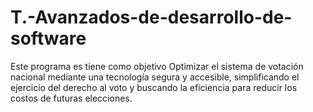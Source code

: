 # T.-Avanzados-de-desarrollo-de-software
Este programa es tiene como objetivo Optimizar el sistema de votación nacional mediante una tecnología segura y accesible, simplificando el ejercicio del derecho al voto y buscando la eficiencia para reducir los costos de futuras elecciones.
